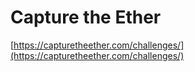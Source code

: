 # Capture the Ether

[https://capturetheether.com/challenges/](https://capturetheether.com/challenges/)